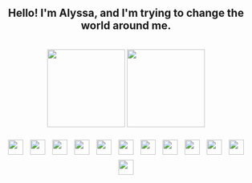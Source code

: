 <h2 align="center">Hello! I'm Alyssa, and I'm trying to change the world around me.</h2>

<br />

<div align="center">
  <img height="155em" src="https://github-readme-stats.vercel.app/api?username=alyssapiresfernandescefet&hide_border=true&show_icons=true&theme=tokyonight&include_all_commits=true&count_private=true"/>
  <img height="155em" src="https://github-readme-stats.vercel.app/api/top-langs/?username=alyssapiresfernandescefet&hide_border=true&layout=compact&langs_count=7&theme=tokyonight"/>
</div>

<br />

<div align="center">
  <img style="padding: 5px;" width="30px" src="https://cdn.jsdelivr.net/gh/devicons/devicon/icons/html5/html5-original.svg" />
  <img style="padding: 5px;" width="30px" src="https://cdn.jsdelivr.net/gh/devicons/devicon/icons/css3/css3-original.svg" />
  <img style="padding: 5px;" width="30px" src="https://cdn.jsdelivr.net/gh/devicons/devicon/icons/sass/sass-original.svg" />
  <img style="padding: 5px;" width="30px" src="https://cdn.jsdelivr.net/gh/devicons/devicon/icons/bootstrap/bootstrap-original.svg" />
  <img style="padding: 5px;" width="30px" src="https://cdn.jsdelivr.net/gh/devicons/devicon/icons/react/react-original.svg" />
  <img style="padding: 5px;" width="30px" src="https://cdn.jsdelivr.net/gh/devicons/devicon/icons/typescript/typescript-original.svg" />
  <img style="padding: 5px;" width="30px" src="https://cdn.jsdelivr.net/gh/devicons/devicon/icons/nodejs/nodejs-original.svg" />
  <img style="padding: 5px;" width="30px" src="https://cdn.jsdelivr.net/gh/devicons/devicon/icons/java/java-original.svg" />
  <img style="padding: 5px;" width="30px" src="https://cdn.jsdelivr.net/gh/devicons/devicon/icons/cplusplus/cplusplus-original.svg" />
  <img style="padding: 5px;" width="30px" src="https://cdn.jsdelivr.net/gh/devicons/devicon/icons/csharp/csharp-original.svg" />
  <img style="padding: 5px;" width="30px" src="https://cdn.jsdelivr.net/npm/devicons@1.8.0/!PNG/unity_small.png" />
  <img style="padding: 5px;" width="30px" src="https://cdn.jsdelivr.net/gh/devicons/devicon/icons/mysql/mysql-original.svg" />
</div>
